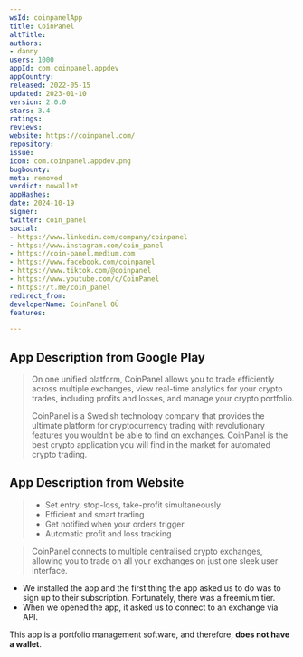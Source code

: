```yaml
---
wsId: coinpanelApp
title: CoinPanel
altTitle: 
authors:
- danny
users: 1000
appId: com.coinpanel.appdev
appCountry: 
released: 2022-05-15
updated: 2023-01-10
version: 2.0.0
stars: 3.4
ratings: 
reviews: 
website: https://coinpanel.com/
repository: 
issue: 
icon: com.coinpanel.appdev.png
bugbounty: 
meta: removed
verdict: nowallet
appHashes: 
date: 2024-10-19
signer: 
twitter: coin_panel
social:
- https://www.linkedin.com/company/coinpanel
- https://www.instagram.com/coin_panel
- https://coin-panel.medium.com
- https://www.facebook.com/coinpanel
- https://www.tiktok.com/@coinpanel
- https://www.youtube.com/c/CoinPanel
- https://t.me/coin_panel
redirect_from: 
developerName: CoinPanel OÜ
features: 

---
```


## App Description from Google Play

> On one unified platform, CoinPanel allows you to trade efficiently across multiple exchanges, view real-time analytics for your crypto trades, including profits and losses, and manage your crypto portfolio.
>
> CoinPanel is a Swedish technology company that provides the ultimate platform for cryptocurrency trading with revolutionary features you wouldn’t be able to find on exchanges. CoinPanel is the best crypto application you will find in the market for automated crypto trading.

## App Description from Website

> - Set entry, stop-loss, take-profit simultaneously
> - Efficient and smart trading
> - Get notified when your orders trigger
> - Automatic profit and loss tracking

> CoinPanel connects to multiple centralised crypto exchanges, allowing you to trade on all your exchanges on just one sleek user interface.

- We installed the app and the first thing the app asked us to do was to sign up to their subscription. Fortunately, there was a freemium tier. 
- When we opened the app, it asked us to connect to an exchange via API. 

This app is a portfolio management software, and therefore, **does not have a wallet**.
